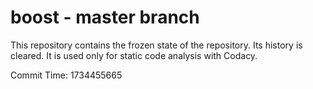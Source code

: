 # boost - master branch

This repository contains the frozen state of the repository.
Its history is cleared. It is used only for static code
analysis with Codacy.

Commit Time: 1734455665